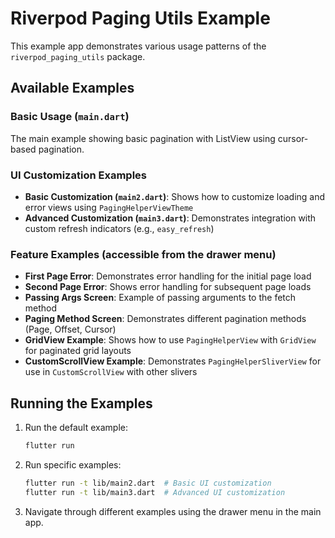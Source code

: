 # Riverpod Paging Utils Example

This example app demonstrates various usage patterns of the `riverpod_paging_utils` package.

## Available Examples

### Basic Usage (`main.dart`)
The main example showing basic pagination with ListView using cursor-based pagination.

### UI Customization Examples
- **Basic Customization (`main2.dart`)**: Shows how to customize loading and error views using `PagingHelperViewTheme`
- **Advanced Customization (`main3.dart`)**: Demonstrates integration with custom refresh indicators (e.g., `easy_refresh`)

### Feature Examples (accessible from the drawer menu)
- **First Page Error**: Demonstrates error handling for the initial page load
- **Second Page Error**: Shows error handling for subsequent page loads
- **Passing Args Screen**: Example of passing arguments to the fetch method
- **Paging Method Screen**: Demonstrates different pagination methods (Page, Offset, Cursor)
- **GridView Example**: Shows how to use `PagingHelperView` with `GridView` for paginated grid layouts
- **CustomScrollView Example**: Demonstrates `PagingHelperSliverView` for use in `CustomScrollView` with other slivers

## Running the Examples

1. Run the default example:
   ```bash
   flutter run
   ```

2. Run specific examples:
   ```bash
   flutter run -t lib/main2.dart  # Basic UI customization
   flutter run -t lib/main3.dart  # Advanced UI customization
   ```

3. Navigate through different examples using the drawer menu in the main app.
